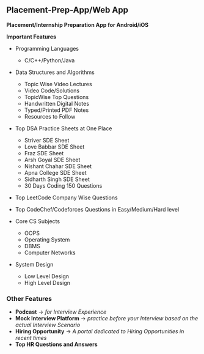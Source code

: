 ## Placement-Prep-App/Web App

**Placement/Internship Preparation App for Android/iOS**

**Important Features**
  - Programming Languages 
    - C/C++/Python/Java
  
  - Data Structures and Algorithms
    - Topic Wise Video Lectures
    - Video Code/Solutions
    - TopicWise Top Questions
    - Handwritten Digital Notes
    - Typed/Printed PDF Notes
    - Resources to Follow 
    
  - Top DSA Practice Sheets at One Place
    - Striver SDE Sheet
    - Love Babbar SDE Sheet
    - Fraz SDE Sheet
    - Arsh Goyal SDE Sheet
    - Nishant Chahar SDE Sheet
    - Apna College SDE Sheet
    - Sidharth Singh SDE Sheet
    - 30 Days Coding 150 Questions

  - Top LeetCode Company Wise Questions
  
  - Top CodeChef/Codeforces Questions in Easy/Medium/Hard level
  
  - Core CS Subjects
    - OOPS
    - Operating System
    - DBMS
    - Computer Networks
    
  - System Design 
    - Low Level Design
    - High Level Design
    
### Other Features

  - **Podcast** -> *for Interview Experience*
  - **Mock Interview Platform** -> *practice before your Interview based on the actual Interview Scenario*
  - **Hiring Opportunity** -> *A portal dedicated to Hiring Opportunities in recent times*
  - **Top HR Questions and Answers**
  

